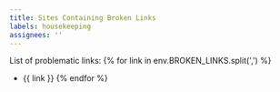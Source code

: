 ```yaml
---
title: Sites Containing Broken Links
labels: housekeeping
assignees: ''
---
```

List of problematic links:
{% for link in env.BROKEN_LINKS.split(',') %}
- {{ link }}
{% endfor %}

